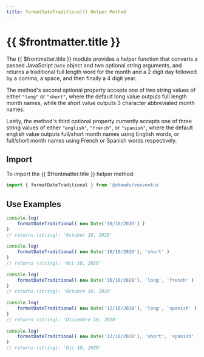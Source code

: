 ```yaml
---
title: formatDateTraditional() Helper Method
---
```



<script setup>
    import DocsPackageVersion from '../../../src/views/compos/DocsPackageVersion.vue'
</script>



# {{ $frontmatter.title }}

The {{ $frontmatter.title }} module provides a helper function that converts a passed JavaScript `Date` object and two optional string arguments, and returns a traditional full length word for the month and a 2 digit day followed by a comma, a space, and then finally a 4 digit year.

The method's second optional property accepts one of two string values of either `"long"` or `"short"`, where the default long value outputs full length month names, while the short value outputs 3 character abbreviated month names.

Lastly, the method's third optional property currently accepts one of three string values of either `"english"`, `"french"`, or `"spanish"`, where the default english value outputs full/short month names using English words, or full/short month names using French or Spanish words respectively.






<!-- TODO: Add args table and content for helper method like in ...modules/configs/anchors.html#anchors-classes -->
## Import

To import the {{ $frontmatter.title }} helper method:

```javascript
import { formatDateTraditional } from '@obewds/vueventus'
```






## Use Examples

```javascript
console.log(
    formatDateTraditional( new Date('10/10/2020') )
)
// returns (string): 'October 10, 2020'
    
console.log(
    formatDateTraditional( new Date('10/10/2020'), 'short' )
)
// returns (string): 'Oct 10, 2020'
    
console.log( 
    formatDateTraditional( new Date('10/10/2020'), 'long', 'french' )
)
// returns (string): 'Octobre 10, 2020'
    
console.log(
    formatDateTraditional( new Date('12/10/2020'), 'long', 'spanish' )
)
// returns (string): 'Diciembre 10, 2020'
    
console.log(
    formatDateTraditional( new Date('12/10/2020'), 'short', 'spanish' )
)
// returns (string): 'Dic 10, 2020'
```










<DocsPackageVersion/>
